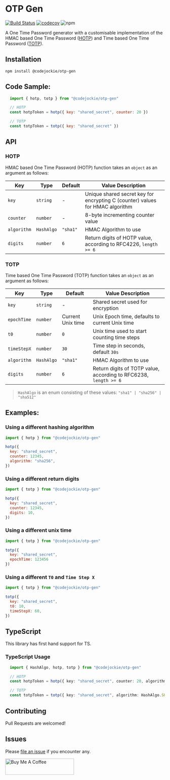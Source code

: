 # OTP Gen

[![Build Status](https://travis-ci.org/codejockie/otp-gen.svg?branch=master)](https://travis-ci.org/codejockie/otp-gen)
[![codecov](https://codecov.io/gh/codejockie/otp-gen/branch/master/graph/badge.svg)](https://codecov.io/gh/codejockie/otp-gen)
![npm](https://img.shields.io/npm/v/@codejockie/otp-gen?style=flat-square)
<!-- ![npm](https://img.shields.io/npm/dm/@codejockie/otp-gen?style=flat-square) -->

A One Time Password generator with a customisable implementation of the HMAC based One Time Password ([HOTP](https://tools.ietf.org/html/rfc4226)) and Time based One Time Password ([TOTP](https://tools.ietf.org/html/rfc6238)).

## Installation
`npm install @codejockie/otp-gen`

## Code Sample:
```js
  import { hotp, totp } from "@codejockie/otp-gen"

  // HOTP
  const hotpToken = hotp({ key: "shared_secret", counter: 20 })

  // TOTP
  const totpToken = totp({ key: "shared_secret" })
```

## API

### HOTP
HMAC based One Time Password (HOTP) function takes an `object` as an argument as follows:

Key             | Type      | Default   | Value Description
---------       | --------- | -------   | -----------------
`key`           | `string`  |   -       | Unique shared secret key for encrypting C (counter) values for HMAC algorithm
`counter`       | `number`  |   -       | 8-byte incrementing counter value
`algorithm`     | `HashAlgo`| `"sha1"`  | HMAC Algorithm to use
`digits`        | `number`  | `6`       | Return digits of HOTP value, according to RFC4226, `length >= 6`


### TOTP
Time based One Time Password (TOTP) function takes an `object` as an argument as follows:

Key             | Type      | Default           | Value Description
---------       | --------- | -------           | -----------------
`key`           | `string`  |   -               | Shared secret used for encryption
`epochTime`     | `number`  | Current Unix time | Unix Epoch time, defaults to current Unix time
`t0`            | `number`  | `0`               | Unix time used to start counting time steps
`timeStepX`     | `number`  | `30`              | Time step in seconds, default `30s`
`algorithm`     | `HashAlgo`| `"sha1"`          | HMAC Algorithm to use
`digits`        | `number`  | `6`               | Return digits of TOTP value, according to RFC6238, `length >= 6`

> `HashAlgo` is an enum consisting of these values: `"sha1" | "sha256" | "sha512"`

## Examples:

### Using a different hashing algorithm

```js
import { hotp } from "@codejockie/otp-gen"

hotp({
  key: "shared_secret",
  counter: 12345,
  algorithm: "sha256",
})
```

### Using a different return digits

```js
import { totp } from "@codejockie/otp-gen"

hotp({
  key: "shared_secret",
  counter: 12345,
  digits: 10,
})
```
### Using a different unix time

```js
import { totp } from "@codejockie/otp-gen"

totp({
  key: "shared_secret",
  epochTime: 123456
})
```

### Using a different `T0` and  `Time Step X`

```js
import { totp } from "@codejockie/otp-gen"

totp({
  key: "shared_secret",
  t0: 10,
  timeStepX: 60,
})
```

## TypeScript
This library has first hand support for TS.

### TypeScript Usage
```ts
  import { HashAlgo, hotp, totp } from "@codejockie/otp-gen"

  // HOTP
  const hotpToken = hotp({ key: "shared_secret", counter: 20, algorithm: HashAlgo.SHA512 })

  // TOTP
  const totpToken = totp({ key: "shared_secret", algorithm: HashAlgo.SHA512 }) 
```

## Contributing
Pull Requests are welcomed!

## Issues
Please [file an issue](https://github.com/codejockie/otp-gen/issues) if you encounter any.

<a href="https://www.buymeacoffee.com/codejockie" target="_blank"><img src="https://cdn.buymeacoffee.com/buttons/default-red.png" alt="Buy Me A Coffee" style="height: 51px !important;width: 217px !important;" ></a>
